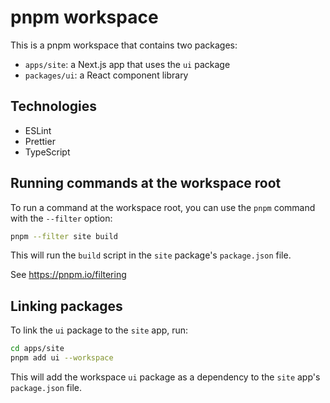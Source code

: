 # pnpm workspace

This is a pnpm workspace that contains two packages:

- `apps/site`: a Next.js app that uses the `ui` package
- `packages/ui`: a React component library

## Technologies

- ESLint
- Prettier
- TypeScript

## Running commands at the workspace root

To run a command at the workspace root, you can use the `pnpm` command with the `--filter` option:

```bash
pnpm --filter site build
```

This will run the `build` script in the `site` package's `package.json` file.

See https://pnpm.io/filtering

## Linking packages

To link the `ui` package to the `site` app, run:

```bash
cd apps/site
pnpm add ui --workspace
```

This will add the workspace `ui` package as a dependency to the `site` app's `package.json` file.
